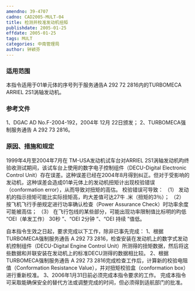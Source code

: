 ```yaml
---
amendno: 39-4707
cadno: CAD2005-MULT-04
title: 检测并校准发动机扭矩
publishdate: 2005-01-25
effdate: 2005-01-25
tags: MULT
categories: 中南管理局
author: 钟颖芬
---
```


### 适用范围 
本指令适用于01单元体的序号列于服务通告A 292 72 2816内的TURBOMECA ARRIEL 2S1涡轴发动机。

<!--more-->
### 参考文件
1、DGAC AD No.F-2004-192，2004年 12月 22日颁发；
 2、TURBOMECA强制服务通告 A 292 73 2816。

### 原因、措施和规定 
1999年4月至2004年7月在 TM-USA发动机试车台对ARRIEL 2S1涡轴发动机昀终验收测试期间，该试车台上使用的数字电子控制组件（DECU-Digital Electronic Control Unit）存在误差。这种误差已经在2004年8月得到纠正。但对于受影响的发动机，这种误差会造成01单元体上的发动机扭矩计出现校验错误（conformation error），从而导致对扭矩的高估。 
校验错误可导致： 
（1）
发动机的指示扭矩可能比实际扭矩高，昀大差值可达27牛 .米（扭矩的3％）；
（2）
按飞机飞行手册规定进行功率确认检查（Power Assurance Check）时功率余度可能被高估； 
（3）
在飞行包线的某些部分，可能出现功率限制值比标明的昀低 “OEI（单发工作） 30秒 ”、“OEI 2分钟 ”、“OEI 持续 ”值低。 

     
自本指令生效之日起，要求完成以下工作，除非已事先完成： 
1、根据 TURBOMECA强制服务通告 A 292 73 2816，检查安装在发动机上的数字式发动机控制组件（DECU-Digital Engine Control Unit）所测得的扭矩数据，然后将这些数据和并联安装在发动机上的标准DECU测得的数据相比较。 
2、根据 TURBOMECA强制服务通告 A 292 73 2816完成检查工作后，计算新的校验电阻值（Conformation Resistance Value），并对扭矩校验盒（conformation box）进行重新校准。 
3、2006年1月31日前必须完成本指令要求的工作。 
完成本指令可采取能确保安全的替代方法或调整完成的时间，但必须得到适航部门的批准。
